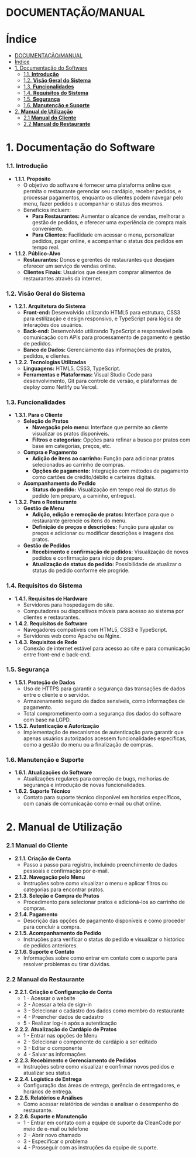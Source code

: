 # DOCUMENTAÇÃO/MANUAL

# Índice

- [DOCUMENTAÇÃO/MANUAL](#documentaçãomanual)
- [Índice](#índice)
- [1. Documentação do Software](#1-documentação-do-software)
    - [1.1. **Introdução**](#11-introdução)
    - [1.2. **Visão Geral do Sistema**](#12-visão-geral-do-sistema)
    - [1.3. **Funcionalidades**](#13-funcionalidades)
    - [1.4. **Requisitos do Sistema**](#14-requisitos-do-sistema)
    - [1.5. **Segurança**](#15-segurança)
    - [1.6. **Manutenção e Suporte**](#16-manutenção-e-suporte)
- [2. **Manual de Utilização**](#2-manual-de-utilização)
    - [2.1 **Manual do Cliente**](#21-manual-do-cliente)
    - [2.2 **Manual do Restaurante**](#22-manual-do-restaurante)


# 1. Documentação do Software

### 1.1. **Introdução**

- **1.1.1. Propósito**
    - O objetivo do software é fornecer uma plataforma online que permita o restaurante gerenciar seu cardápio, receber pedidos, e processar pagamentos, enquanto os clientes podem navegar pelo menu, fazer pedidos e acompanhar o status dos mesmos.
    - Benefícios incluem:
        - **Para Restaurantes:** Aumentar o alcance de vendas, melhorar a gestão de pedidos, e oferecer uma experiência de compra mais conveniente.
        - **Para Clientes:** Facilidade em acessar o menu, personalizar pedidos, pagar online, e acompanhar o status dos pedidos em tempo real.
- **1.1.2. Público-Alvo**
    - **Restaurantes:** Donos e gerentes de restaurantes que desejam oferecer um serviço de vendas online.
    - **Clientes Finais:** Usuários que desejam comprar alimentos de restaurantes através da internet.

### 1.2. **Visão Geral do Sistema**

- **1.2.1. Arquitetura do Sistema**
    - **Front-end:** Desenvolvido utilizando HTML5 para estrutura, CSS3 para estilização e design responsivo, e TypeScript para lógica de interações dos usuários.
    - **Back-end:** Desenvolvido utilizando TypeScript e responsável pela comunicação com APIs para processamento de pagamento e gestão de pedidos.
    - **Banco de Dados:** Gerenciamento das informações de pratos, pedidos, e clientes.
- **1.2.2. Tecnologias Utilizadas**
    - **Linguagens:** HTML5, CSS3, TypeScript.
    - **Ferramentas e Plataformas:** Visual Studio Code para desenvolvimento, Git para controle de versão, e plataformas de deploy como Netlify ou Vercel.

### 1.3. **Funcionalidades**

- **1.3.1. Para o Cliente**
    - **Seleção de Pratos**
        - **Navegação pelo menu:** Interface que permite ao cliente visualizar os pratos disponíveis.
        - **Filtros e categorias:** Opções para refinar a busca por pratos com base em categorias, preços, etc.
    - **Compra e Pagamento**
        - **Adição de itens ao carrinho:** Função para adicionar pratos selecionados ao carrinho de compras.
        - **Opções de pagamento:** Integração com métodos de pagamento como cartões de crédito/débito e carteiras digitais.
    - **Acompanhamento do Pedido**
        - **Status do pedido:** Visualização em tempo real do status do pedido (em preparo, a caminho, entregue).
- **1.3.2. Para o Restaurante**
    - **Gestão de Menu**
        - **Adição, edição e remoção de pratos:** Interface para que o restaurante gerencie os itens do menu.
        - **Definição de preços e descrições:** Função para ajustar os preços e adicionar ou modificar descrições e imagens dos pratos.
    - **Gestão de Pedidos**
        - **Recebimento e confirmação de pedidos:** Visualização de novos pedidos e confirmação para início do preparo.
        - **Atualização de status do pedido:** Possibilidade de atualizar o status do pedido conforme ele progride.

### 1.4. **Requisitos do Sistema**

- **1.4.1. Requisitos de Hardware**
    - Servidores para hospedagem do site.
    - Computadores ou dispositivos móveis para acesso ao sistema por clientes e restaurantes.
- **1.4.2. Requisitos de Software**
    - Navegadores compatíveis com HTML5, CSS3 e TypeScript.
    - Servidores web como Apache ou Nginx.
- **1.4.3. Requisitos de Rede**
    - Conexão de internet estável para acesso ao site e para comunicação entre front-end e back-end.

### 1.5. **Segurança**

- **1.5.1. Proteção de Dados**
    - Uso de HTTPS para garantir a segurança das transações de dados entre o cliente e o servidor.
    - Armazenamento seguro de dados sensíveis, como informações de pagamento.
    - Total comprometimento com a segurança dos dados do software com base na LGPD.
- **1.5.2. Autenticação e Autorização**
    - Implementação de mecanismos de autenticação para garantir que apenas usuários autorizados acessem funcionalidades específicas, como a gestão do menu ou a finalização de compras.

### 1.6. **Manutenção e Suporte**

- **1.6.1. Atualizações do Software**
    - Atualizações regulares para correção de bugs, melhorias de segurança e introdução de novas funcionalidades.
- **1.6.2. Suporte Técnico**
    - Contato para suporte técnico disponível em horários específicos, com canais de comunicação como e-mail ou chat online.

# 2. **Manual de Utilização**

### 2.1 **Manual do Cliente**

- **2.1.1. Criação de Conta**
    - Passo a passo para registro, incluindo preenchimento de dados pessoais e confirmação por e-mail.
- **2.1.2. Navegação pelo Menu**
    - Instruções sobre como visualizar o menu e aplicar filtros ou categorias para encontrar pratos.
- **2.1.3. Seleção e Compra de Pratos**
    - Procedimento para selecionar pratos e adicioná-los ao carrinho de compras.
- **2.1.4. Pagamento**
    - Descrição das opções de pagamento disponíveis e como proceder para concluir a compra.
- **2.1.5. Acompanhamento do Pedido**
    - Instruções para verificar o status do pedido e visualizar o histórico de pedidos anteriores.
- **2.1.6. Suporte e Contato**
    - Informações sobre como entrar em contato com o suporte para resolver problemas ou tirar dúvidas.

### 2.2 **Manual do Restaurante**

- **2.2.1. Criação e Configuração de Conta**
    - 1 - Acessar o website
    - 2 - Acessar a tela de sign-in
    - 3 - Selecionar o cadastro dos dados como membro do restaurante
    - 4 - Preencher dados de cadastro
    - 5 - Realizar log-in após a autenticação
- **2.2.2. Atualização do Cardápio de Pratos**
    - 1 - Entrar nas opções de Menu
    - 2 - Selecionar o componente do cardápio a ser editado
    - 3 - Editar o componente
    - 4 - Salvar as informações
- **2.2.3. Recebimento e Gerenciamento de Pedidos**
    - Instruções sobre como visualizar e confirmar novos pedidos e atualizar seu status.
- **2.2.4. Logística de Entrega**
    - Configuração das áreas de entrega, gerência de entregadores, e horários de entrega.
- **2.2.5. Relatórios e Análises**
    - Como acessar relatórios de vendas e analisar o desempenho do restaurante.
- **2.2.6. Suporte e Manutenção**
    - 1 - Entrar em contato com a equipe de suporte da CleanCode por meio de e-mail ou telefone
    - 2 - Abrir novo chamado
    - 3 - Especificar o problema
    - 4 - Prosseguir com as instruções da equipe de suporte.